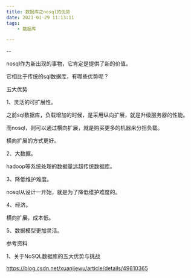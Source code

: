 ```yaml
---
title: 数据库之nosql的优势
date: 2021-01-29 11:13:11
tags:
	- 数据库

---
```


--

nosql作为新出现的事物，它肯定是提供了新的价值。

它相比于传统的sql数据库，有哪些优势呢？

五大优势

1、灵活的可扩展性。

之前sql数据库，负载增加的时候，是采用纵向扩展，就是升级服务器的性能。

而nosql，则可以通过横向扩展，就是购买更多的机器来分担负载。

横向扩展的方式更好。

2、大数据。

hadoop等系统处理的数据量远超传统数据库。

3、降低维护难度。

nosql从设计一开始，就是为了降低维护难度的。

4、经济。

横向扩展，成本低。

5、数据模型更加灵活。



参考资料

1、关于NoSQL数据库的五大优势与挑战

https://blog.csdn.net/xuanjiewu/article/details/49810365